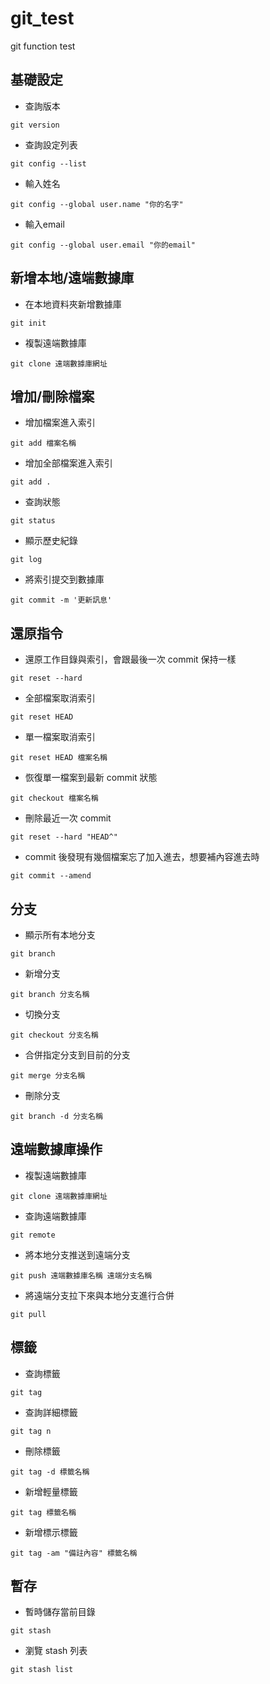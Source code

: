 # git_test
git function test

## 基礎設定

* 查詢版本
```
git version
```

* 查詢設定列表
```
git config --list
```

* 輸入姓名
```
git config --global user.name "你的名字"
```

* 輸入email
```
git config --global user.email "你的email"
```

## 新增本地/遠端數據庫

* 在本地資料夾新增數據庫
```
git init
```

* 複製遠端數據庫
```
git clone 遠端數據庫網址
```

## 增加/刪除檔案

* 增加檔案進入索引
```
git add 檔案名稱
```

* 增加全部檔案進入索引
```
git add .
```

* 查詢狀態
```
git status
```

* 顯示歷史紀錄
```
git log
```

* 將索引提交到數據庫
```
git commit -m '更新訊息'
```

## 還原指令
* 還原工作目錄與索引，會跟最後一次 commit 保持一樣
```
git reset --hard
```

* 全部檔案取消索引
```
git reset HEAD
```

* 單一檔案取消索引
```
git reset HEAD 檔案名稱
```

* 恢復單一檔案到最新 commit 狀態
```
git checkout 檔案名稱
```

* 刪除最近一次 commit 
```
git reset --hard "HEAD^"
```

* commit 後發現有幾個檔案忘了加入進去，想要補內容進去時
```
git commit --amend
```

## 分支

* 顯示所有本地分支
```
git branch
```

* 新增分支
```
git branch 分支名稱
```

* 切換分支
```
git checkout 分支名稱
```

* 合併指定分支到目前的分支
```
git merge 分支名稱
```

* 刪除分支
```
git branch -d 分支名稱
```

## 遠端數據庫操作

* 複製遠端數據庫
```
git clone 遠端數據庫網址
```

* 查詢遠端數據庫
```
git remote
```

* 將本地分支推送到遠端分支
```
git push 遠端數據庫名稱 遠端分支名稱
```

* 將遠端分支拉下來與本地分支進行合併
```
git pull
```

## 標籤

* 查詢標籤
```
git tag
```

* 查詢詳細標籤
```
git tag n
```

* 刪除標籤
```
git tag -d 標籤名稱
```

* 新增輕量標籤
```
git tag 標籤名稱
```

* 新增標示標籤
```
git tag -am "備註內容" 標籤名稱
```

## 暫存

* 暫時儲存當前目錄
```
git stash
```

* 瀏覽 stash 列表
```
git stash list
```
